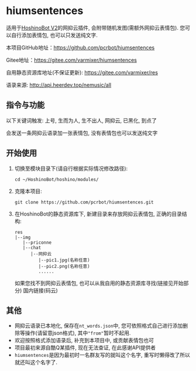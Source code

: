 # hiumsentences
适用于[HoshinoBot V2](https://github.com/Ice-Cirno/HoshinoBot)的网抑云插件, 会附带随机发图(需额外网抑云表情包). 您可以自行添加表情包, 也可以只发送纯文字. 

本项目GitHub地址：https://github.com/pcrbot/hiumsentences

Gitee地址：https://gitee.com/varmixer/hiumsentences

自用静态资源库地址(不保证更新): https://gitee.com/varmixer/res

语录来源: http://api.heerdev.top/nemusic/all

## 指令与功能
以下关键词触发:
上号, 生而为人, 生不出人, 网抑云, 已黑化, 到点了

会发送一条网抑云语录加一张表情包, 没有表情包也可以发送纯文字


## 开始使用

1. 切换至模块目录下(请自行根据实际情况修改路径):
   ```
   cd ~/HoshinoBot/hoshino/modules/
   ```
2. 克隆本项目:
   ```
   git clone https://github.com/pcrbot/hiumsentences.git
   ```
3. 在HoshinoBot的静态资源库下, 新建目录来存放网抑云表情包, 正确的目录结构:
   ```
   res
   |--img
      |--priconne
      |--chat
         |--网抑云
            |--pic1.jpg(名称任意)
            |--pic2.png(名称任意)
            ......
   ```
   如果您找不到网抑云表情包, 也可以从我自用的静态资源库寻找(链接见开始部分)
   国内链接(码云)


## 其他
* 网抑云语录已本地化, 保存在`nt_words.json`中, 您可依照格式自己进行添加删除等操作(请留意json格式), 其中`"from"`暂时不起用.
* 欢迎按照格式添加语录后, 补充到本项目中, 或贡献表情包也可
* 项目最初来源自酷Q某插件, 现在无法查证, 在此感谢API提供者
* `hiumsentences`是因为最初时一名群友写的就叫这个名字, 重写时懒得改了所以就还叫这个名字了.
